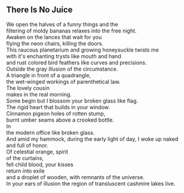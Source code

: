 There Is No Juice
-----------------
We open the halves of a funny things and the  
filtering of moldy bananas relaxes into the free night.  
Awaken on the lances that wait for you  
flying the neon chairs, killing the doors.  
This raucous planetarium and growing honeysuckle twists me  
with it's enchanting trysts like mouth and hand  
and rust colored bird feathers like curves and precisions.  
Outside the gray illusion of the circumstance.  
A triangle in front of a quadrangle,  
the wet-winged workings of parenthetical law.  
The lovely cousin  
makes in the real morning.  
Some begin but I blossom your broken glass like flag.  
The rigid heart that builds in your window.  
Cinnamon pigeon holes of rotten stump,  
burnt umber seams above a crooked bottle.  
In  
the modern office like broken glass.  
And amid my hammock, during the early light of day, I woke up naked  
and full of honor.  
Of celestial orange, spirit  
of the curtains,  
fell child blood, your kisses  
return into exile  
and a droplet of wooden, with remnants of the universe.  
In your ears of illusion the region of transluscent cashmire lakes live.  

